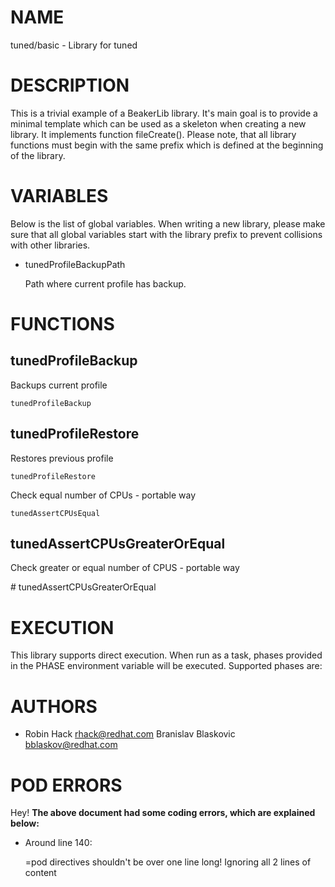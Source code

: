 # NAME

tuned/basic - Library for tuned

# DESCRIPTION

This is a trivial example of a BeakerLib library. It's main goal
is to provide a minimal template which can be used as a skeleton
when creating a new library. It implements function fileCreate().
Please note, that all library functions must begin with the same
prefix which is defined at the beginning of the library.

# VARIABLES

Below is the list of global variables. When writing a new library,
please make sure that all global variables start with the library
prefix to prevent collisions with other libraries.

- tunedProfileBackupPath

    Path where current profile has backup.

# FUNCTIONS

## tunedProfileBackup

Backups current profile

    tunedProfileBackup

## tunedProfileRestore

Restores previous profile

    tunedProfileRestore

Check equal number of CPUs - portable way

    tunedAssertCPUsEqual

## tunedAssertCPUsGreaterOrEqual

Check greater or equal number of CPUS - portable way

\#    tunedAssertCPUsGreaterOrEqual

# EXECUTION

This library supports direct execution. When run as a task, phases
provided in the PHASE environment variable will be executed.
Supported phases are:

# AUTHORS

- Robin Hack <rhack@redhat.com>
Branislav Blaskovic <bblaskov@redhat.com>

# POD ERRORS

Hey! **The above document had some coding errors, which are explained below:**

- Around line 140:

    &#x3d;pod directives shouldn't be over one line long!  Ignoring all 2 lines of content
